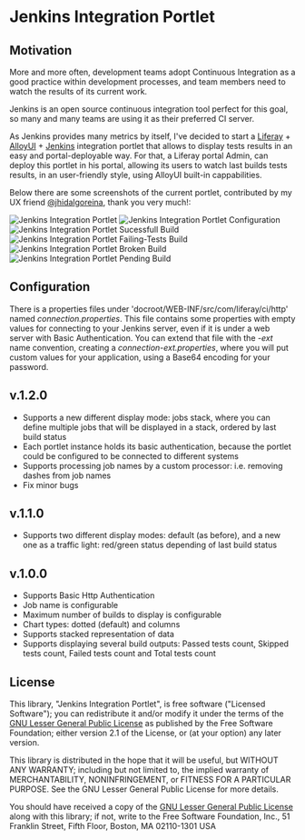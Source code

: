 # Jenkins Integration Portlet

## Motivation

More and more often, development teams adopt Continuous Integration as a good practice within development processes, and team members need to watch the results of its current work.

Jenkins is an open source continuous integration tool perfect for this goal, so many and many teams are using it as their preferred CI server.

As Jenkins provides many metrics by itself, I've decided to start a [Liferay](http://www.liferay.com) + [AlloyUI](http://www.alloyui.com) + [Jenkins](http://www.jenkins-ci.org) integration portlet that allows to display tests results in an easy and portal-deployable way. For that, a Liferay portal Admin, can deploy this portlet in his portal, allowing its users to watch last builds tests results, in an user-friendly style, using AlloyUI built-in cappabilities.

Below there are some screenshots of the current portlet, contributed by my UX friend [@jhidalgoreina](https://twitter.com/jhidalgoreina), thank you very much!:

<img title="Jenkins Integration Portlet" src="https://github.com/mdelapenya/jenkins-integration-portlet/raw/6.1.x/images/jenkins-integration-portlet-001.png" />
<img title="Jenkins Integration Portlet Configuration" src="https://github.com/mdelapenya/jenkins-integration-portlet/raw/6.1.x/images/jenkins-integration-portlet-002.png" />
<img title="Jenkins Integration Portlet Sucessfull Build" src="https://github.com/mdelapenya/jenkins-integration-portlet/raw/6.1.x/images/jenkins-integration-portlet-003.png" />
<img title="Jenkins Integration Portlet Failing-Tests Build" src="https://github.com/mdelapenya/jenkins-integration-portlet/raw/6.1.x/images/jenkins-integration-portlet-004.png" />
<img title="Jenkins Integration Portlet Broken Build" src="https://github.com/mdelapenya/jenkins-integration-portlet/raw/6.1.x/images/jenkins-integration-portlet-005.png" />
<img title="Jenkins Integration Portlet Pending Build" src="https://github.com/mdelapenya/jenkins-integration-portlet/raw/6.1.x/images/jenkins-integration-portlet-006.png" />

## Configuration

There is a properties files under 'docroot/WEB-INF/src/com/liferay/ci/http' named *connection.properties*. This file contains some properties with empty values for connecting to your Jenkins server, even if it is under a web server with Basic Authentication. You can extend that file with the *-ext* name convention, creating a *connection-ext.properties*, where you will put custom values for your application, using a Base64 encoding for your password.

## v.1.2.0

* Supports a new different display mode: jobs stack, where you can define multiple jobs that will be displayed in a stack, ordered by last build status
* Each portlet instance holds its basic authentication, because the portlet could be configured to be connected to different systems
* Supports processing job names by a custom processor: i.e. removing dashes from job names
* Fix minor bugs

## v.1.1.0

* Supports two different display modes: default (as before), and a new one as a traffic light: red/green status depending of last build status 

## v.1.0.0

* Supports Basic Http Authentication
* Job name is configurable
* Maximum number of builds to display is configurable
* Chart types: dotted (default) and columns
* Supports stacked representation of data
* Supports displaying several build outputs: Passed tests count, Skipped tests count, Failed tests count and Total tests count


## License

This library, "Jenkins Integration Portlet", is free software ("Licensed Software"); you can redistribute it and/or modify it under the terms of the [GNU Lesser General Public License](http://www.gnu.org/licenses/lgpl-2.1.html) as published by the Free Software Foundation; either version 2.1 of the License, or (at your option) any later version.

This library is distributed in the hope that it will be useful, but WITHOUT ANY WARRANTY; including but not limited to, the implied warranty of MERCHANTABILITY, NONINFRINGEMENT, or FITNESS FOR A PARTICULAR PURPOSE. See the GNU Lesser General Public License for more details.

You should have received a copy of the [GNU Lesser General Public License](http://www.gnu.org/licenses/lgpl-2.1.html) along with this library; if not, write to the Free Software Foundation, Inc., 51 Franklin Street, Fifth Floor, Boston, MA 02110-1301 USA
